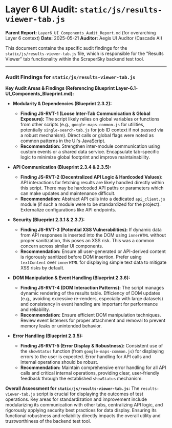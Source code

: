 # Layer 6 UI Audit: `static/js/results-viewer-tab.js`

**Parent Report:** `Layer6_UI_Components_Audit_Report.md` (for overarching Layer 6 context)
**Date:** 2025-05-21
**Auditor:** Aegis UI Auditor (Cascade AI)

This document contains the specific audit findings for the `static/js/results-viewer-tab.js` file, which is responsible for the "Results Viewer" tab functionality within the ScraperSky backend test tool.

---

### Audit Findings for `static/js/results-viewer-tab.js`

**Key Audit Areas & Findings (Referencing Blueprint Layer-6.1-UI_Components_Blueprint.md):**

*   **Modularity & Dependencies (Blueprint 2.3.2):**
    *   **Finding JS-RVT-1 (Loose Inter-Tab Communication & Global Exposure):** The script likely relies on global variables or functions from other scripts (e.g., `google-maps-common.js` for utilities, potentially `single-search-tab.js` for job ID context if not passed via a robust mechanism). Direct calls or global flags were noted as common patterns in the UI's JavaScript.
    *   **Recommendation:** Strengthen inter-module communication using custom events or a shared data service. Encapsulate tab-specific logic to minimize global footprint and improve maintainability.

*   **API Communication (Blueprint 2.3.4 & 2.3.5):**
    *   **Finding JS-RVT-2 (Decentralized API Logic & Hardcoded Values):** API interactions for fetching results are likely handled directly within this script. There may be hardcoded API paths or parameters which can make updates and maintenance difficult.
    *   **Recommendation:** Abstract API calls into a dedicated `api_client.js` module (if such a module were to be standardized for the project). Externalize configurations like API endpoints.

*   **Security (Blueprint 2.3.1 & 2.3.7):**
    *   **Finding JS-RVT-3 (Potential XSS Vulnerabilities):** If dynamic data from API responses is inserted into the DOM using `innerHTML` without proper sanitization, this poses an XSS risk. This was a common concern across similar UI components.
    *   **Recommendation:** Ensure all user-generated or API-derived content is rigorously sanitized before DOM insertion. Prefer using `textContent` over `innerHTML` for displaying simple text data to mitigate XSS risks by default.

*   **DOM Manipulation & Event Handling (Blueprint 2.3.6):**
    *   **Finding JS-RVT-4 (DOM Interaction Patterns):** The script manages dynamic rendering of the results table. Efficiency of DOM updates (e.g., avoiding excessive re-renders, especially with large datasets) and consistency in event handling are important for performance and reliability.
    *   **Recommendation:** Ensure efficient DOM manipulation techniques. Review event listeners for proper attachment and removal to prevent memory leaks or unintended behavior.

*   **Error Handling (Blueprint 2.3.5):**
    *   **Finding JS-RVT-5 (Error Display & Robustness):** Consistent use of the `showStatus` function (from `google-maps-common.js`) for displaying errors to the user is expected. Error handling for API calls and internal operations should be robust.
    *   **Recommendation:** Maintain comprehensive error handling for all API calls and critical internal operations, providing clear, user-friendly feedback through the established `showStatus` mechanism.

**Overall Assessment for `static/js/results-viewer-tab.js`:**
The `results-viewer-tab.js` script is crucial for displaying the outcomes of test operations. Key areas for standardization and improvement include modularizing its communication with other tabs, centralizing API logic, and rigorously applying security best practices for data display. Ensuring its functional robustness and reliability directly impacts the overall utility and trustworthiness of the backend test tool.
